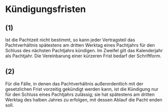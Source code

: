 # Kündigungsfristen



## (1)

 Ist die Pachtzeit nicht bestimmt, so kann jeder Vertragsteil das Pachtverhältnis spätestens am dritten Werktag eines Pachtjahrs für den Schluss des nächsten Pachtjahrs kündigen. Im Zweifel gilt das Kalenderjahr als Pachtjahr. Die Vereinbarung einer kürzeren Frist bedarf der Schriftform.

## (2)

 Für die Fälle, in denen das Pachtverhältnis außerordentlich mit der gesetzlichen Frist vorzeitig gekündigt werden kann, ist die Kündigung nur für den Schluss eines Pachtjahrs zulässig; sie hat spätestens am dritten Werktag des halben Jahres zu erfolgen, mit dessen Ablauf die Pacht enden soll. 

